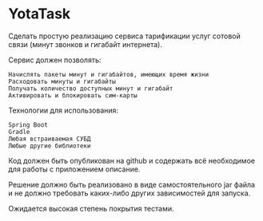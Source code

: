 # YotaTask

Сделать простую реализацию сервиса тарификации услуг сотовой связи (минут звонков и гигабайт интернета).

Сервис должен позволять:

    Начислять пакеты минут и гигабайтов, имеющих время жизни
    Расходовать минуты и гигабайты
    Получать количество доступных минут и гигабайт
    Активировать и блокировать сим-карты

 

Технологии для использования:

    Spring Boot
    Gradle
    Любая встраиваемая СУБД
    Любые другие библиотеки

 

Код должен быть опубликован на github и содержать всё необходимое для работы с приложением описание.

Решение должно быть реализовано в виде самостоятельного jar файла и не должно требовать каких-либо других зависимостей для запуска.

Ожидается высокая степень покрытия тестами.